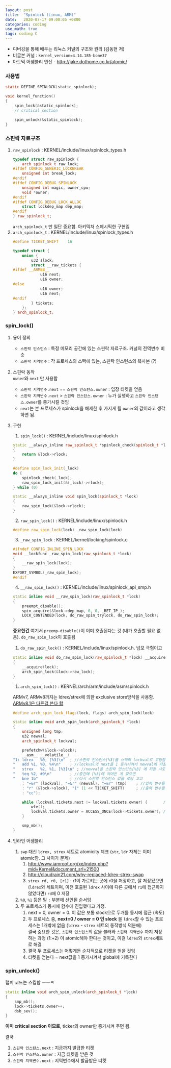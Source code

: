```yaml
---
layout: post
title:  "Spinlock (Linux, ARM)"
date:   2020-07-17 09:00:05 +0800
categories: coding
use_math: true
tags: coding C
---
```


- 디버깅을 통해 배우는 리눅스 커널의 구조와 원리 (김동현 저)
- 비글본 커널 : `kernel_version=4.14.185-bone37`
- 아토믹 어셈블리 연산 - <a href="http://jake.dothome.co.kr/atomic/" target="_blank">http://jake.dothome.co.kr/atomic/</a>


### 사용법
```c
static DEFINE_SPINLOCK(static_spinlock);

void kernel_function()
{
    spin_lock(&static_spinlock);
    // critical section

    spin_unlock(&static_spinlock);
}
```


### 스핀락 자료구조
1. `raw_spinlock` : KERNEL/include/linux/spinlock_types.h   
    ```c++    
    typedef struct raw_spinlock {
        arch_spinlock_t raw_lock;
    #ifdef CONFIG_GENERIC_LOCKBREAK
        unsigned int break_lock;
    #endif
    #ifdef CONFIG_DEBUG_SPINLOCK
        unsigned int magic, owner_cpu;
        void *owner;
    #endif
    #ifdef CONFIG_DEBUG_LOCK_ALLOC
        struct lockdep_map dep_map;
    #endif
    } raw_spinlock_t;
    ```   
    `arch_spinlock_t` 만 일단 중요함. 아키텍처 스페시픽한 구현임  
2. `arch_spinlock_t` : KERNEL/include/linux/spinlock_types.h    
    ```c++
    #define TICKET_SHIFT	16

    typedef struct {
        union {
            u32 slock;
            struct __raw_tickets {
    #ifdef __ARMEB__
                u16 next;
                u16 owner;
    #else
                u16 owner;
                u16 next;
    #endif
            } tickets;
        };
    } arch_spinlock_t;
    ```


### spin_lock()


1. 용어 정의  
    - `스핀락 인스턴스` : 특정 메모리 공간에 있는 스핀락 자료구조. 커널의 전역변수 비슷
    - `스핀락 지역변수` : 각 프로세스의 스택에 있는, 스핀락 인스턴스의 복사본 (?)
2. 스핀락 동작  
    `owner`와 `next` 만 사용함  
    - `스핀락 지역변수.next` == `스핀락 인스턴스.owner` : 입장 티켓을 얻음
    - `스핀락 지역변수.next` > `스핀락 인스턴스.owner` : 누가 실행하고 `스핀락 인스턴스.owner`를 증가시킬 것임
    - `next`는 본 프로세스가 spinlock을 해제한 후 가지게 될 `owner`의 값이라고 생각하면 됨. 
3. 구현
    1. `spin_lock()` : KERNEL/include/linux/spinlock.h   

    ```c++    
    static __always_inline raw_spinlock_t *spinlock_check(spinlock_t *lock)
    {
        return &lock->rlock;
    }

    #define spin_lock_init(_lock)			
    do {						
        spinlock_check(_lock);			
        raw_spin_lock_init(&(_lock)->rlock);		
    } while (0)

    static __always_inline void spin_lock(spinlock_t *lock)
    {
        raw_spin_lock(&lock->rlock);
    }
    ```  

    2. `raw_spin_lock()` : KERNEL/include/linux/spinlock.h   

    ```c++
    #define raw_spin_lock(lock)	_raw_spin_lock(lock)
    ```

    3. `_raw_spin_lock` : KERNEL/kernel/locking/spinlock.c   
    
    ```c++
    #ifndef CONFIG_INLINE_SPIN_LOCK
    void __lockfunc _raw_spin_lock(raw_spinlock_t *lock)
    {
        __raw_spin_lock(lock);
    }
    EXPORT_SYMBOL(_raw_spin_lock);
    #endif
    ```

    4. `__raw_spin_lock()` : KERNEL/include/linux/spinlock_api_smp.h   
    
    ```c++    
    static inline void __raw_spin_lock(raw_spinlock_t *lock)
    {
        preempt_disable();
        spin_acquire(&lock->dep_map, 0, 0, _RET_IP_);
        LOCK_CONTENDED(lock, do_raw_spin_trylock, do_raw_spin_lock);
    }
    ```

    __중요한건__ 여기서 `preemp-disable()`이 이미 호출된다는 것 (내가 호출할 필요 없음). `do_raw_spin_lock`이 호출됨

    1. `do_raw_spin_lock()` : KERNEL/include/linux/spinlock.h. 넘모 극혐이고   
    
    ```c++
    static inline void do_raw_spin_lock(raw_spinlock_t *lock) __acquires(lock)
    {
        __acquire(lock);
        arch_spin_lock(&lock->raw_lock);
    }
    ```

    1. `arch_spin_lock()` : KERNEL/arch/arm/include/asm/spinlock.h  
    
    ARMv7, ARMv8까지는 ldrex/strex에 의한 exclusive store방식을 사용함. <a href="http://jake.dothome.co.kr/atomic/" target="_blank">ARMv8.1은 다른걸 쓴다 함</a>   
    
    ```c++               
    #define arch_spin_lock_flags(lock, flags) arch_spin_lock(lock)

    static inline void arch_spin_lock(arch_spinlock_t *lock)
    {
        unsigned long tmp;
        u32 newval;
        arch_spinlock_t lockval;

        prefetchw(&lock->slock);
        __asm__ __volatile__(
    "1:	ldrex	%0, [%3]\n"  ; //스핀락 인스턴스[%3]를 스택의 lockval로 로딩함
    "	add	%1, %0, %4\n"    ; //lockval의 next를 1 증가시켜서 newval에 저장. union이므로 slock에 연산하면 next/owner에 연산하는거나 마찬가지
    "	strex	%2, %1, [%3]\n" ; //newval을 스핀락 인스턴스[%3] 에 저장 시도
    "	teq	%2, #0\n"        ; //중간에 [%3]에 끼어든 게 있으면
    "	bne	1b"              ; //다시 스핀락 인스턴스 값을 로딩 고고
        : "=&r" (lockval), "=&r" (newval), "=&r" (tmp)    ; //입력 변수들
        : "r" (&lock->slock), "I" (1 << TICKET_SHIFT)     ; //출력 변수들
        : "cc");

        while (lockval.tickets.next != lockval.tickets.owner) {       // 로딩한 global.owner 와 위에서 증가시킨 local.ticket이 같으면 탈출
            wfe();
            lockval.tickets.owner = ACCESS_ONCE(lock->tickets.owner); // 글로벌 owner값을 로컬에 로딩함. 위에서 저장한 owner local값은 안쓰임.
        }

        smp_mb();
    }
    ```

4. 인라인 어셈블리
    1. `swp` 대신 `ldrex, strex` 세트로 atomicity 체크 (`str`, `ldr` 자체는 이미 atomic함. 그 사이가 문제)
       1. <a href="http://www.iamroot.org/xe/index.php?mid=Kernel&document_srl=21500" target="_blank">http://www.iamroot.org/xe/index.php?mid=Kernel&document_srl=21500</a>
       2. <a href="http://cloudrain21.com/why-replaced-ldrex-strex-swap" target="_blank">http://cloudrain21.com/why-replaced-ldrex-strex-swap</a>
       3. `strex rd, r0, [r1]` : r1이 가르키는 곳에 r0을 저장하고, 잘 저장됬으면 (`ldrex`와 세트이며, 이전 호출된 `ldrex` 사이에 다른 곳에서 `r1`에 접근하지 않았다면) `rd`에 0 저장
    2. `%0`, `%1` 등은 밑 `:` 부분에 선언된 순서임
    3. 두 프로세스가 동시에 함수에 진입했다고 가정.
       1. next = 0, owner = 0. 이 값은 보통 slock으로 두개를 동시에 접근 (속도)
       2. 두 프로세스 중, __next=0 / owner = 0 인 slock__ 을 `ldrex`할 수 있는 프로세스는 1개밖에 없음 (`ldrex` - `strex` 세트의 동작방식 덕분에)     
            결국 중요한 것은, `스핀락 인스턴스`의 값을 불러와 `스핀락 지역변수` 까지 저장하는 과정 (1:+2) 이 atomic해야 한다는 것이고, 이걸 `ldrex`와 `strex`세트로 해결
       3. 결국 두 프로세스는 어떻게든 순차적으로 티켓을 얻을 것임
       4. 티켓을 얻는다 = next값을 1 증가시켜서 global에 기록한다


### spin_unlock()
랩퍼 코드는 스킵함 ㅡㅡㅋ

```c++
static inline void arch_spin_unlock(arch_spinlock_t *lock)
{
	smp_mb();
	lock->tickets.owner++;
	dsb_sev();
}
```

__이미 critical section 이므로__, ticker의 owner만 증가시켜 주면 됨.


결국
1. `스핀락 인스턴스.next` : 지금까지 발급한 티켓
2. `스핀락 인스턴스.owner` : 지금 티켓을 받은 것
3. `스핀락 지역변수.next` : 지역변수에서 발급받은 티켓